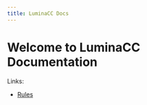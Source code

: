 ```yaml
---
title: LuminaCC Docs
---
```

# Welcome to LuminaCC Documentation
Links:  
- [Rules](https://docs.luminacc.org/Server%20Docs/rules/)
